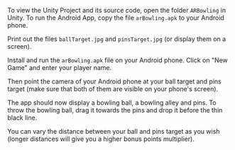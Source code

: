 To view the Unity Project and its source code, open the folder `ARBowling` in Unity.
To run the Android App, copy the file `arBowling.apk` to your Android phone.

Print out the files `ballTarget.jpg` and `pinsTarget.jpg` (or display them on a screen).

Install and run the `arBowling.apk` file on your Android phone.
Click on "New Game" and enter your player name.

Then point the camera of your Android phone at your ball target and pins target (make sure that both of them are
visible on your phone's screen).

The app should now display a bowling ball, a bowling alley and pins.
To throw the bowling ball, drag it towards the pins and drop it before the thin black line.

You can vary the distance between your ball and pins target as you wish (longer distances will give you 
a higher bonus points multiplier).

